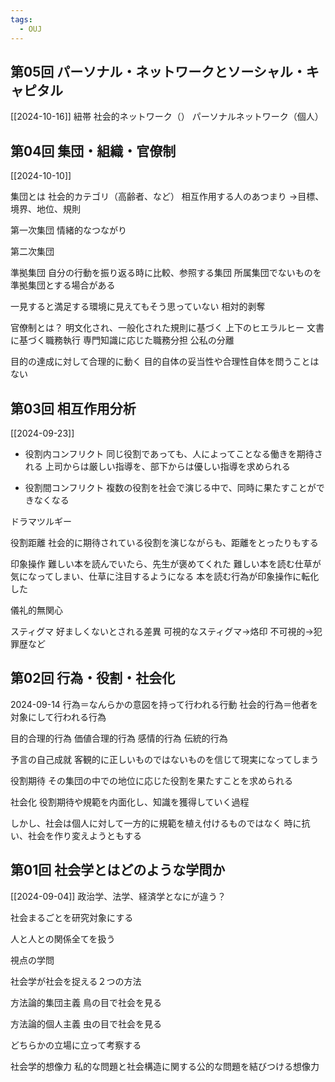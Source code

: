 ```yaml
---
tags:
  - OUJ
---
```

## 第05回 パーソナル・ネットワークとソーシャル・キャピタル
[[2024-10-16]]
紐帯
社会的ネットワーク（）
パーソナルネットワーク（個人）


## 第04回 集団・組織・官僚制
[[2024-10-10]]

集団とは
社会的カテゴリ（高齢者、など）
相互作用する人のあつまり
→目標、境界、地位、規則

第一次集団
情緒的なつながり

第二次集団

準拠集団
自分の行動を振り返る時に比較、参照する集団
所属集団でないものを準拠集団とする場合がある

一見すると満足する環境に見えてもそう思っていない
相対的剥奪

官僚制とは？
明文化され、一般化された規則に基づく
上下のヒエラルヒー
文書に基づく職務執行
専門知識に応じた職務分担
公私の分離

目的の達成に対して合理的に動く
目的自体の妥当性や合理性自体を問うことはない

## 第03回 相互作用分析
[[2024-09-23]]

- 役割内コンフリクト
同じ役割であっても、人によってことなる働きを期待される
上司からは厳しい指導を、部下からは優しい指導を求められる

- 役割間コンフリクト
複数の役割を社会で演じる中で、同時に果たすことができなくなる

ドラマツルギー

役割距離
社会的に期待されている役割を演じながらも、距離をとったりもする

印象操作
難しい本を読んでいたら、先生が褒めてくれた
難しい本を読む仕草が気になってしまい、仕草に注目するようになる
本を読む行為が印象操作に転化した

儀礼的無関心

スティグマ
好ましくないとされる差異
可視的なスティグマ→烙印
不可視的→犯罪歴など

## 第02回 行為・役割・社会化
2024-09-14
行為＝なんらかの意図を持って行われる行動
社会的行為＝他者を対象にして行われる行為

目的合理的行為
価値合理的行為
感情的行為
伝統的行為

予言の自己成就
客観的に正しいものではないものを信じて現実になってしまう

役割期待
その集団の中での地位に応じた役割を果たすことを求められる

社会化
役割期待や規範を内面化し、知識を獲得していく過程

しかし、社会は個人に対して一方的に規範を植え付けるものではなく
時に抗い、社会を作り変えようともする

## 第01回 社会学とはどのような学問か
[[2024-09-04]]
政治学、法学、経済学となにが違う？

社会まるごとを研究対象にする

人と人との関係全てを扱う

視点の学問

社会学が社会を捉える２つの方法

方法論的集団主義
鳥の目で社会を見る

方法論的個人主義
虫の目で社会を見る

どちらかの立場に立って考察する

社会学的想像力
私的な問題と社会構造に関する公的な問題を結びつける想像力